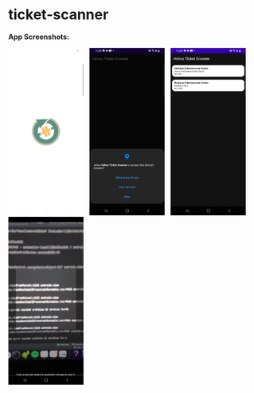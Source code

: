 # ticket-scanner

<b>App Screenshots:</b>

<img src="https://raw.githubusercontent.com/HeliosSoftwareDeveloper/ticket-scanner/main/screenshots/Screenshot_20220718_090451.png" width="30%" />&nbsp;&nbsp;
<img src="https://raw.githubusercontent.com/HeliosSoftwareDeveloper/ticket-scanner/main/screenshots/Screenshot_20220718_090550.png" width="30%" />&nbsp;&nbsp;
<img src="https://raw.githubusercontent.com/HeliosSoftwareDeveloper/ticket-scanner/main/screenshots/Screenshot_20220718_090511.png" width="30%" />&nbsp;&nbsp;
<img src="https://raw.githubusercontent.com/HeliosSoftwareDeveloper/ticket-scanner/main/screenshots/Screenshot_20220718_090525.png" width="30%" />
<br /><br />